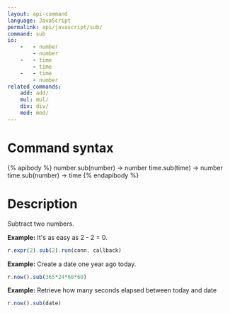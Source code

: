 ```yaml
---
layout: api-command 
language: JavaScript
permalink: api/javascript/sub/
command: sub
io:
    -   - number
        - number
    -   - time
        - time
    -   - time
        - number
related_commands:
    add: add/
    mul: mul/
    div: div/
    mod: mod/
---
```


# Command syntax #

{% apibody %}
number.sub(number) &rarr; number
time.sub(time) &rarr; number
time.sub(number) &rarr; time
{% endapibody %}

# Description #

Subtract two numbers.

__Example:__ It's as easy as 2 - 2 = 0.

```js
r.expr(2).sub(2).run(conn, callback)
```


__Example:__ Create a date one year ago today.

```js
r.now().sub(365*24*60*60)
```


__Example:__ Retrieve how many seconds elapsed between today and date

```js
r.now().sub(date)
```

